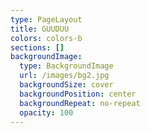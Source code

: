 ```yaml
---
type: PageLayout
title: GUUDUU
colors: colors-b
sections: []
backgroundImage:
  type: BackgroundImage
  url: /images/bg2.jpg
  backgroundSize: cover
  backgroundPosition: center
  backgroundRepeat: no-repeat
  opacity: 100
---
```

